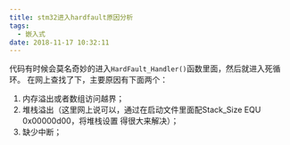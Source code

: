```yaml
---
title: stm32进入hardfault原因分析
tags:
  - 嵌入式
date: 2018-11-17 10:32:11
---
```


代码有时候会莫名奇妙的进入`HardFault_Handler()`函数里面，然后就进入死循环。
在网上查找了下，主要原因有下面两个：

1. 内存溢出或者数组访问越界；
2. 堆栈溢出（这里网上说可以，通过在启动文件里面配Stack_Size EQU 0x00000d00，将堆栈设置
得很大来解决）；
3. 缺少中断；
